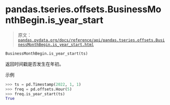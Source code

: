 # pandas.tseries.offsets.BusinessMonthBegin.is_year_start

> 原文：[`pandas.pydata.org/docs/reference/api/pandas.tseries.offsets.BusinessMonthBegin.is_year_start.html`](https://pandas.pydata.org/docs/reference/api/pandas.tseries.offsets.BusinessMonthBegin.is_year_start.html)

```py
BusinessMonthBegin.is_year_start(ts)
```

返回时间戳是否发生在年初。

示例

```py
>>> ts = pd.Timestamp(2022, 1, 1)
>>> freq = pd.offsets.Hour(5)
>>> freq.is_year_start(ts)
True 
```

